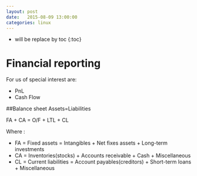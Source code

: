```yaml
---
layout: post
date:   2015-08-09 13:00:00
categories: linux
---
```

* will be replace by toc
{:toc}

# Financial reporting

For us of special interest are:

- PnL
- Cash Flow


##Balance sheet
Assets=Liabilities

FA + CA = O/F + LTL + CL

Where :

- FA = Fixed assets = Intangibles + Net fixes assets + Long-term investments
- CA = Inventories(stocks) + Accounts receivable + Cash + Miscellaneous
- CL = Current liabilities = Account payables(creditors) + Short-term loans + Miscellaneous

